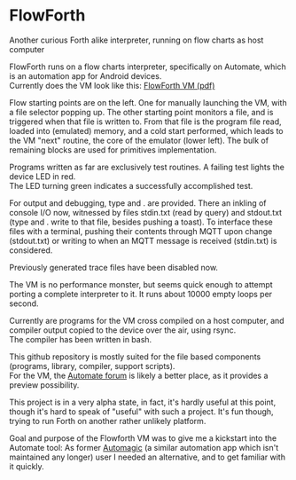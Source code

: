 # FlowForth
Another curious Forth alike interpreter, running on flow charts as host computer

FlowForth runs on a flow charts interpreter, specifically on Automate, which is an automation app for Android devices.  
Currently does the VM look like this: [FlowForth VM (pdf)](http://fachkurs.de/vm/vm.pdf)  

Flow starting points are on the left. One for manually launching the VM,
with a file selector popping up. The other starting point monitors a file,
and is triggered when that file is written to. From that file is the
program file read, loaded into (emulated) memory, and a cold start
performed, which leads to the VM "next" routine, the core of the emulator
(lower left). The bulk of remaining blocks are used for primitives
implementation.

Programs written as far are exclusively test routines.  A failing test
lights the device LED in red.  
The LED turning green indicates a successfully accomplished test.

For output and debugging, type and . are provided. There an inkling of
console I/O now, witnessed by files stdin.txt (read by query) and stdout.txt
(type and . write to that file, besides pushing a toast). To interface these
files with a terminal, pushing their contents through MQTT upon change (stdout.txt)
or writing to when an MQTT message is received (stdin.txt) is considered.

Previously generated trace files have been disabled now.

The VM is no performance monster, but seems quick enough to attempt
porting a complete interpreter to it. It runs about 10000 empty loops per
second.

Currently are programs for the VM cross compiled on a host computer, and
compiler output copied to the device over the air, using rsync.  
The compiler has been written in bash.

This github repository is mostly suited for the file based components
(programs, library, compiler, support scripts).  
For the VM, the [Automate forum](https://llamalab.com/automate/community/flows/37943)
is likely a better place, as it provides a preview possibility.

This project is in a very alpha state, in fact, it's hardly useful at this
point, though it's hard to speak of "useful" with such a project. It's
fun though, trying to run Forth on another rather unlikely platform.

Goal and purpose of the Flowforth VM was to give me a kickstart into
the Automate tool: As former [Automagic](https://automagic4android.com) (a similar automation app which
isn't maintained any longer) user I needed an alternative, and to get
familiar with it quickly.
